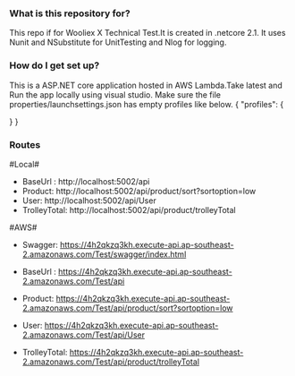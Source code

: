 ### What is this repository for? ###
This repo if for Wooliex X Technical Test.It is created in .netcore 2.1. It uses Nunit and NSubstitute for UnitTesting and Nlog for logging.

### How do I get set up? ###
This is a ASP.NET core application hosted in AWS Lambda.Take latest and Run the app locally using visual studio.
Make sure the file properties/launchsettings.json has empty profiles like below.
{
  "profiles": {
    
  }
}


### Routes ###
#Local#
* BaseUrl : http://localhost:5002/api
* Product: http://localhost:5002/api/product/sort?sortoption=low
* User: http://localhost:5002/api/User
* TrolleyTotal: http://localhost:5002/api/product/trolleyTotal

#AWS#
* Swagger: https://4h2qkzq3kh.execute-api.ap-southeast-2.amazonaws.com/Test/swagger/index.html

* BaseUrl : https://4h2qkzq3kh.execute-api.ap-southeast-2.amazonaws.com/Test/api
* Product: https://4h2qkzq3kh.execute-api.ap-southeast-2.amazonaws.com/Test/api/product/sort?sortoption=low
* User: https://4h2qkzq3kh.execute-api.ap-southeast-2.amazonaws.com/Test/api/User
* TrolleyTotal: https://4h2qkzq3kh.execute-api.ap-southeast-2.amazonaws.com/Test/api/product/trolleyTotal 